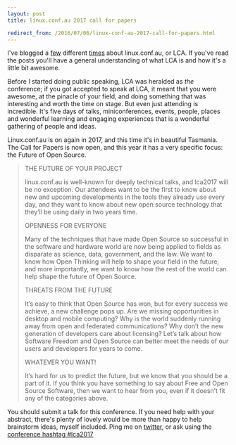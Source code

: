 ```yaml
---
layout: post
title: linux.conf.au 2017 call for papers

redirect_from: /2016/07/06/linux-conf-au-2017-call-for-papers.html
---
```



I've blogged a [few](http://glasnt.com/blog/2015/01/17/lca2015-wrap-up.html) different [times](http://glasnt.com/blog/2016/02/07/hacking-the-lca-lanyard.html) about linux.conf.au, or LCA. If you've read the posts you'll have a general understanding of what LCA is and how it's a little bit awesome. 

Before I started doing public speaking, LCA was heralded as *the* conference; if you got accepted to speak at LCA, it meant that you were awesome, at the pinacle of your field, and doing something that was interesting and worth the time on stage. But even just attending is incredible. It's five days of talks, miniconferences, events, people, places and wonderful learning and engaging experiences that is a wonderful gathering of people and ideas.

Linux.conf.au is on again in 2017, and this time it's in beautiful Tasmania. The Call for Papers is now open, and this year it has a very specific focus: the Future of Open Source. 


> THE FUTURE OF YOUR PROJECT
>
> linux.conf.au is well-known for deeply technical talks, and lca2017 will be no exception. Our attendees want to be the first to know about new and upcoming developments in the tools they already use every day, and they want to know about new open source technology that they’ll be using daily in two years time.
>
> OPENNESS FOR EVERYONE
>
> Many of the techniques that have made Open Source so successful in the software and hardware world are now being applied to fields as disparate as science, data, government, and the law. We want to know how Open Thinking will help to shape your field in the future, and more importantly, we want to know how the rest of the world can help shape the future of Open Source.
>
> THREATS FROM THE FUTURE
>
> It’s easy to think that Open Source has won, but for every success we achieve, a new challenge pops up. Are we missing opportunities in desktop and mobile computing? Why is the world suddenly running away from open and federated communications? Why don’t the new generation of developers care about licensing? Let’s talk about how Software Freedom and Open Source can better meet the needs of our users and developers for years to come.
>
> WHATEVER YOU WANT!
>
> It’s hard for us to predict the future, but we know that you should be a part of it. If you think you have something to say about Free and Open Source Software, then we want to hear from you, even if it doesn’t fit any of the categories above.


You should submit a talk for this conference. If you need help with your abstract, there's plenty of lovely would be more than happy to help brainstorm ideas, myself included. Ping me on [twitter](https://www.twitter.com/glasnt), or ask using the [conference hashtag #lca2017](https://twitter.com/search?f=tweets&vertical=default&q=%23lca2017&src=typd)
